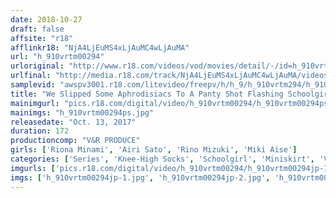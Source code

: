 ```yaml
---
date: 2018-10-27
draft: false
affsite: "r18"
afflinkr18: "NjA4LjEuMS4xLjAuMC4wLjAuMA"
url: "h_910vrtm00294"
urloriginal: "http://www.r18.com/videos/vod/movies/detail/-/id=h_910vrtm00294"
urlfinal: "http://media.r18.com/track/NjA4LjEuMS4xLjAuMC4wLjAuMA/videos/vod/movies/detail/-/id=h_910vrtm00294"
samplevid: "awspv3001.r18.com/litevideo/freepv/h/h_9/h_910vrtm294/h_910vrtm294_dmb_w.mp4"
title: "We Slipped Some Aphrodisiacs To A Panty Shot Flashing Schoolgirl In A Miniskirt, And She Started Rubbing Her Knee High Socks Together And Wet Her Panties, And Scissor Locked Us In Her Legs And Begged Us To Creampie Her! 3"
mainimgurl: "pics.r18.com/digital/video/h_910vrtm00294/h_910vrtm00294ps.jpg"
mainimgs: "h_910vrtm00294ps.jpg"
releasedate: "Oct. 13, 2017"
duration: 172
productioncomp: "V&R PRODUCE"
girls: ['Riona Minami', 'Airi Sato', 'Rino Mizuki', 'Miki Aise']
categories: ['Series', 'Knee-High Socks', 'Schoolgirl', 'Miniskirt', 'Variety', 'Foot Fetish', 'Ass Lover', 'Panty Shot', 'Creampie', 'Footjob']
imgurls: ['pics.r18.com/digital/video/h_910vrtm00294/h_910vrtm00294jp-1.jpg', 'pics.r18.com/digital/video/h_910vrtm00294/h_910vrtm00294jp-2.jpg', 'pics.r18.com/digital/video/h_910vrtm00294/h_910vrtm00294jp-3.jpg', 'pics.r18.com/digital/video/h_910vrtm00294/h_910vrtm00294jp-4.jpg', 'pics.r18.com/digital/video/h_910vrtm00294/h_910vrtm00294jp-5.jpg', 'pics.r18.com/digital/video/h_910vrtm00294/h_910vrtm00294jp-6.jpg', 'pics.r18.com/digital/video/h_910vrtm00294/h_910vrtm00294jp-7.jpg', 'pics.r18.com/digital/video/h_910vrtm00294/h_910vrtm00294jp-8.jpg', 'pics.r18.com/digital/video/h_910vrtm00294/h_910vrtm00294jp-9.jpg', 'pics.r18.com/digital/video/h_910vrtm00294/h_910vrtm00294jp-10.jpg', 'pics.r18.com/digital/video/h_910vrtm00294/h_910vrtm00294jp-11.jpg', 'pics.r18.com/digital/video/h_910vrtm00294/h_910vrtm00294jp-12.jpg', 'pics.r18.com/digital/video/h_910vrtm00294/h_910vrtm00294jp-13.jpg', 'pics.r18.com/digital/video/h_910vrtm00294/h_910vrtm00294jp-14.jpg', 'pics.r18.com/digital/video/h_910vrtm00294/h_910vrtm00294jp-15.jpg', 'pics.r18.com/digital/video/h_910vrtm00294/h_910vrtm00294jp-16.jpg', 'pics.r18.com/digital/video/h_910vrtm00294/h_910vrtm00294jp-17.jpg', 'pics.r18.com/digital/video/h_910vrtm00294/h_910vrtm00294jp-18.jpg', 'pics.r18.com/digital/video/h_910vrtm00294/h_910vrtm00294jp-19.jpg', 'pics.r18.com/digital/video/h_910vrtm00294/h_910vrtm00294jp-20.jpg']
imgs: ['h_910vrtm00294jp-1.jpg', 'h_910vrtm00294jp-2.jpg', 'h_910vrtm00294jp-3.jpg', 'h_910vrtm00294jp-4.jpg', 'h_910vrtm00294jp-5.jpg', 'h_910vrtm00294jp-6.jpg', 'h_910vrtm00294jp-7.jpg', 'h_910vrtm00294jp-8.jpg', 'h_910vrtm00294jp-9.jpg', 'h_910vrtm00294jp-10.jpg', 'h_910vrtm00294jp-11.jpg', 'h_910vrtm00294jp-12.jpg', 'h_910vrtm00294jp-13.jpg', 'h_910vrtm00294jp-14.jpg', 'h_910vrtm00294jp-15.jpg', 'h_910vrtm00294jp-16.jpg', 'h_910vrtm00294jp-17.jpg', 'h_910vrtm00294jp-18.jpg', 'h_910vrtm00294jp-19.jpg', 'h_910vrtm00294jp-20.jpg']
---
```

